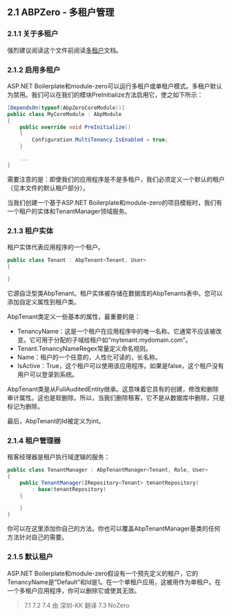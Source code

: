 ## 2.1 ABPZero - 多租户管理

### 2.1.1 关于多租户

强烈建议阅读这个文件前阅读[多租户](/Markdown/Markdown/Abp/1.5ABP总体介绍-多租户.md)文档。

### 2.1.2 启用多租户

ASP.NET Boilerplate和module-zero可以运行多租户或单租户模式。多租户默认为禁用。我们可以在我们的模块PreInitialize方法启用它，使之如下所示：

``` csharp
[DependsOn(typeof(AbpZeroCoreModule))]
public class MyCoreModule : AbpModule
{
    public override void PreInitialize()
    {
        Configuration.MultiTenancy.IsEnabled = true;
    }

    ...
}
```

需要注意的是：即使我们的应用程序是不是多租户，我们必须定义一个默认的租户（见本文件的默认租户部分）。

当我们创建一个基于ASP.NET Boilerplate和module-zero的项目模板时，我们有一个租户的实体和TenantManager领域服务。

### 2.1.3 租户实体

租户实体代表应用程序的一个租户。

``` csharp
public class Tenant : AbpTenant<Tenant, User>
{

}
```

它源自泛型类AbpTenant。租户实体被存储在数据库的AbpTenants表中。您可以添加自定义属性到租户类。

AbpTenant类定义一些基本的属性，最重要的是：
+ TenancyName：这是一个租户在应用程序中的唯一名称。它通常不应该被改变。它可用于分配的子域给租户如“mytenant.mydomain.com”。 
+ Tenant.TenancyNameRegex常量定义命名规则。
+ Name：租户的一个任意的，人性化可读的，长名称。
+ IsActive：True，这个租户可以使用该应用程序。如果是false，这个租户没有用户可以登录到系统。

AbpTenant类是从FullAuditedEntity继承。这意味着它具有的创建，修改和删除审计属性。这也是软删除。所以，当我们删除租客，它不是从数据库中删除，只是标记为删除。

最后，AbpTenant的Id被定义为int。

### 2.1.4 租户管理器

租客经理器是租户执行域逻辑的服务：

``` csharp
public class TenantManager : AbpTenantManager<Tenant, Role, User>
{
    public TenantManager(IRepository<Tenant> tenantRepository)
        : base(tenantRepository)
    {

    }
}
```

你可以在这里添加你自己的方法。你也可以覆盖AbpTenantManager基类的任何方法针对自己的需要。

### 2.1.5 默认租户

ASP.NET Boilerplate和module-zero假设有一个预先定义的租户，它的TenancyName是“Default”和Id是1。在一个单租户应用，这被用作为单租户。在一个多租户应用程序，你可以删除它或使其无效。

>7.1  7.2  7.4 由 深圳-KK 翻译  7.3 NoZero
